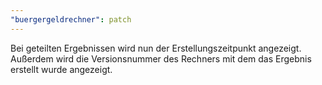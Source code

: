 ```yaml
---
"buergergeldrechner": patch
---
```


Bei geteilten Ergebnissen wird nun der Erstellungszeitpunkt angezeigt. Außerdem wird die Versionsnummer des Rechners mit dem das Ergebnis erstellt wurde angezeigt.
